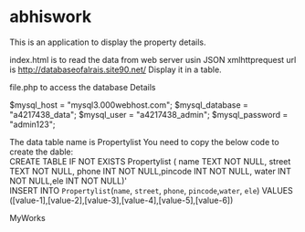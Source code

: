 abhiswork
=====
This is an application to display the property details. 

index.html is to read the data from web server usin JSON xmlhttprequest
url is http://databaseofalrais.site90.net/
 Display it in a table. 



file.php to access the database
Details
<br>

$mysql_host = "mysql3.000webhost.com";
$mysql_database = "a4217438_data";
$mysql_user = "a4217438_admin";
$mysql_password = "admin123";

The data table name is Propertylist
You need to copy the below code to create the dable:
<br>
CREATE TABLE IF NOT EXISTS Propertylist ( name TEXT NOT NULL, street TEXT NOT NULL, phone INT NOT NULL,pincode INT NOT NULL, water INT NOT NULL,ele INT NOT NULL)'
<br>
INSERT INTO `Propertylist`(`name`, `street`, `phone`, `pincode`,`water`, `ele`) VALUES ([value-1],[value-2],[value-3],[value-4],[value-5],[value-6])





MyWorks
